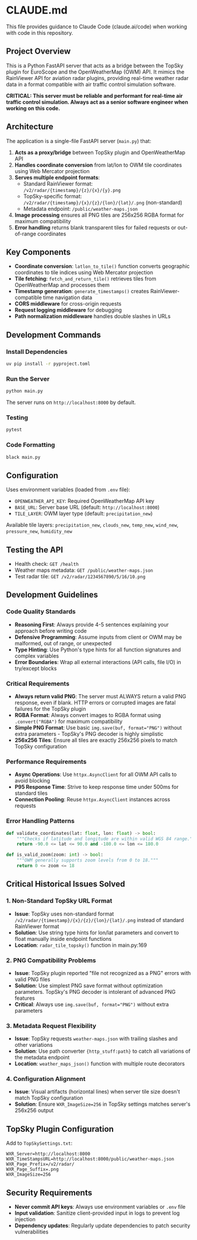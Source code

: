 # CLAUDE.md

This file provides guidance to Claude Code (claude.ai/code) when working with code in this repository.

## Project Overview

This is a Python FastAPI server that acts as a bridge between the TopSky plugin for EuroScope and the OpenWeatherMap (OWM) API. It mimics the RainViewer API for aviation radar plugins, providing real-time weather radar data in a format compatible with air traffic control simulation software.

**CRITICAL: This server must be reliable and performant for real-time air traffic control simulation. Always act as a senior software engineer when working on this code.**

## Architecture

The application is a single-file FastAPI server (`main.py`) that:

1. **Acts as a proxy/bridge** between TopSky plugin and OpenWeatherMap API
2. **Handles coordinate conversion** from lat/lon to OWM tile coordinates using Web Mercator projection
3. **Serves multiple endpoint formats**:
   - Standard RainViewer format: `/v2/radar/{timestamp}/{z}/{x}/{y}.png`
   - TopSky-specific format: `/v2/radar/{timestamp}/{x}/{z}/{lon}/{lat}/.png` (non-standard)
   - Metadata endpoint: `/public/weather-maps.json`
4. **Image processing** ensures all PNG tiles are 256x256 RGBA format for maximum compatibility
5. **Error handling** returns blank transparent tiles for failed requests or out-of-range coordinates

## Key Components

- **Coordinate conversion**: `latlon_to_tile()` function converts geographic coordinates to tile indices using Web Mercator projection
- **Tile fetching**: `fetch_and_return_tile()` retrieves tiles from OpenWeatherMap and processes them
- **Timestamp generation**: `generate_timestamps()` creates RainViewer-compatible time navigation data
- **CORS middleware** for cross-origin requests
- **Request logging middleware** for debugging
- **Path normalization middleware** handles double slashes in URLs

## Development Commands

### Install Dependencies
```bash
uv pip install -r pyproject.toml
```

### Run the Server
```bash
python main.py
```
The server runs on `http://localhost:8000` by default.

### Testing
```bash
pytest
```

### Code Formatting
```bash
black main.py
```

## Configuration

Uses environment variables (loaded from `.env` file):
- `OPENWEATHER_API_KEY`: Required OpenWeatherMap API key
- `BASE_URL`: Server base URL (default: `http://localhost:8000`)
- `TILE_LAYER`: OWM layer type (default: `precipitation_new`)

Available tile layers: `precipitation_new`, `clouds_new`, `temp_new`, `wind_new`, `pressure_new`, `humidity_new`

## Testing the API

- Health check: `GET /health`
- Weather maps metadata: `GET /public/weather-maps.json`
- Test radar tile: `GET /v2/radar/1234567890/5/16/10.png`

## Development Guidelines

### Code Quality Standards
- **Reasoning First**: Always provide 4-5 sentences explaining your approach before writing code
- **Defensive Programming**: Assume inputs from client or OWM may be malformed, out of range, or unexpected
- **Type Hinting**: Use Python's type hints for all function signatures and complex variables
- **Error Boundaries**: Wrap all external interactions (API calls, file I/O) in try/except blocks

### Critical Requirements
- **Always return valid PNG**: The server must ALWAYS return a valid PNG response, even if blank. HTTP errors or corrupted images are fatal failures for the TopSky plugin
- **RGBA Format**: Always convert images to RGBA format using `.convert("RGBA")` for maximum compatibility
- **Simple PNG Format**: Use basic `img.save(buf, format="PNG")` without extra parameters - TopSky's PNG decoder is highly simplistic
- **256x256 Tiles**: Ensure all tiles are exactly 256x256 pixels to match TopSky configuration

### Performance Requirements
- **Async Operations**: Use `httpx.AsyncClient` for all OWM API calls to avoid blocking
- **P95 Response Time**: Strive to keep response time under 500ms for standard tiles
- **Connection Pooling**: Reuse `httpx.AsyncClient` instances across requests

### Error Handling Patterns
```python
def validate_coordinates(lat: float, lon: float) -> bool:
    """Checks if latitude and longitude are within valid WGS 84 range."""
    return -90.0 <= lat <= 90.0 and -180.0 <= lon <= 180.0

def is_valid_zoom(zoom: int) -> bool:
    """OWM generally supports zoom levels from 0 to 18."""
    return 0 <= zoom <= 18
```

## Critical Historical Issues Solved

### 1. Non-Standard TopSky URL Format
- **Issue**: TopSky uses non-standard format `/v2/radar/{timestamp}/{x}/{z}/{lon}/{lat}/.png` instead of standard RainViewer format
- **Solution**: Use string type hints for lon/lat parameters and convert to float manually inside endpoint functions
- **Location**: `radar_tile_topsky()` function in main.py:169

### 2. PNG Compatibility Problems
- **Issue**: TopSky plugin reported "file not recognized as a PNG" errors with valid PNG files
- **Solution**: Use simplest PNG save format without optimization parameters. TopSky's PNG decoder is intolerant of advanced PNG features
- **Critical**: Always use `img.save(buf, format="PNG")` without extra parameters

### 3. Metadata Request Flexibility
- **Issue**: TopSky requests `weather-maps.json` with trailing slashes and other variations
- **Solution**: Use path converter `{http_stuff:path}` to catch all variations of the metadata endpoint
- **Location**: `weather_maps_json()` function with multiple route decorators

### 4. Configuration Alignment
- **Issue**: Visual artifacts (horizontal lines) when server tile size doesn't match TopSky configuration
- **Solution**: Ensure `WXR_ImageSize=256` in TopSky settings matches server's 256x256 output

## TopSky Plugin Configuration

Add to `TopSkySettings.txt`:
```
WXR_Server=http://localhost:8000
WXR_TimeStampsURL=http://localhost:8000/public/weather-maps.json
WXR_Page_Prefix=/v2/radar/
WXR_Page_Suffix=.png
WXR_ImageSize=256
```

## Security Requirements
- **Never commit API keys**: Always use environment variables or `.env` file
- **Input validation**: Sanitize client-provided input in logs to prevent log injection
- **Dependency updates**: Regularly update dependencies to patch security vulnerabilities